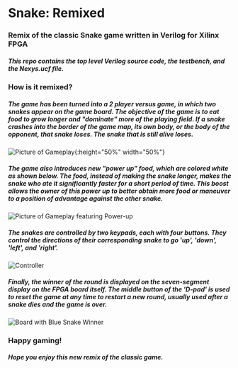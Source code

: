 # Snake: Remixed

### Remix of the classic Snake game written in Verilog for Xilinx FPGA

##### This repo contains the top level Verilog source code, the testbench, and the Nexys.ucf file.


### How is it remixed?

##### The game has been turned into a 2 player versus game, in which two snakes appear on the game board. The objective of the game is to eat food to grow longer and "dominate" more of the playing field. If a snake crashes into the border of the game map, its own body, or the body of the opponent, that snake loses. The snake that is still alive loses.

![Picture of Gameplay](../master/images/game1.jpg){:height="50%" width="50%"}


##### The game also introduces new "power up" food, which are colored white as shown below. The food, instead of making the snake longer, makes the snake who ate it significantly faster for a short period of time. This boost allows the owner of this power up to better obtain more food or maneuver to a position of advantage against the other snake. 

![Picture of Gameplay featuring Power-up](../master/images/game2.jpg)


##### The snakes are controlled by two keypads, each with four buttons. They control the directions of their corresponding snake to go 'up', 'down', 'left', and 'right'.

![Controller](../master/images/controls.jpeg)


##### Finally, the winner of the round is displayed on the seven-segment display on the FPGA board itself. The middle button of the 'D-pad' is used to reset the game at any time to restart a new round, usually used after a snake dies and the game is over.

![Board with Blue Snake Winner](../master/images/winner.jpg)


### Happy gaming!
##### Hope you enjoy this new remix of the classic game.
